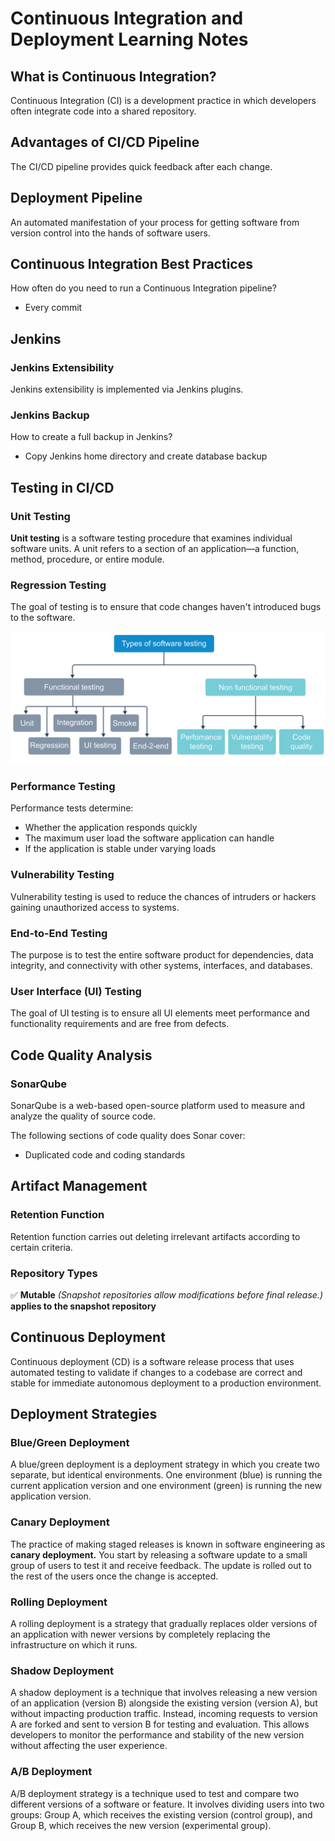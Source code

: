 # Continuous Integration and Deployment Learning Notes

## What is Continuous Integration?

Continuous Integration (CI) is a development practice in which developers often integrate code into a shared repository.

## Advantages of CI/CD Pipeline

The CI/CD pipeline provides quick feedback after each change.

## Deployment Pipeline

An automated manifestation of your process for getting software from version control into the hands of software users.

## Continuous Integration Best Practices

How often do you need to run a Continuous Integration pipeline?
- Every commit

## Jenkins

### Jenkins Extensibility
Jenkins extensibility is implemented via Jenkins plugins.

### Jenkins Backup
How to create a full backup in Jenkins?
- Copy Jenkins home directory and create database backup

## Testing in CI/CD

### Unit Testing
**Unit testing** is a software testing procedure that examines individual software units. A unit refers to a section of an application—a function, method, procedure, or entire module.

### Regression Testing
The goal of testing is to ensure that code changes haven't introduced bugs to the software.

<img src="Media/media1.svg" alt="Regression Testing" width="600">

### Performance Testing
Performance tests determine:
- Whether the application responds quickly
- The maximum user load the software application can handle
- If the application is stable under varying loads

### Vulnerability Testing
Vulnerability testing is used to reduce the chances of intruders or hackers gaining unauthorized access to systems.

### End-to-End Testing
The purpose is to test the entire software product for dependencies, data integrity, and connectivity with other systems, interfaces, and databases.

### User Interface (UI) Testing
The goal of UI testing is to ensure all UI elements meet performance and functionality requirements and are free from defects.

## Code Quality Analysis

### SonarQube
SonarQube is a web-based open-source platform used to measure and analyze the quality of source code.

The following sections of code quality does Sonar cover:
- Duplicated code and coding standards

## Artifact Management

### Retention Function
Retention function carries out deleting irrelevant artifacts according to certain criteria.

### Repository Types
✅ **Mutable** *(Snapshot repositories allow modifications before final release.)* **applies to the snapshot repository**

## Continuous Deployment

Continuous deployment (CD) is a software release process that uses automated testing to validate if changes to a codebase are correct and stable for immediate autonomous deployment to a production environment.

## Deployment Strategies

### Blue/Green Deployment
A blue/green deployment is a deployment strategy in which you create two separate, but identical environments. One environment (blue) is running the current application version and one environment (green) is running the new application version.

### Canary Deployment
The practice of making staged releases is known in software engineering as **canary deployment.** You start by releasing a software update to a small group of users to test it and receive feedback. The update is rolled out to the rest of the users once the change is accepted.

### Rolling Deployment
A rolling deployment is a strategy that gradually replaces older versions of an application with newer versions by completely replacing the infrastructure on which it runs.

### Shadow Deployment
A shadow deployment is a technique that involves releasing a new version of an application (version B) alongside the existing version (version A), but without impacting production traffic. Instead, incoming requests to version A are forked and sent to version B for testing and evaluation. This allows developers to monitor the performance and stability of the new version without affecting the user experience.

### A/B Deployment
A/B deployment strategy is a technique used to test and compare two different versions of a software or feature. It involves dividing users into two groups: Group A, which receives the existing version (control group), and Group B, which receives the new version (experimental group).
